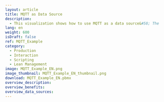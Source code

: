 ```yaml
---
layout: article
title: MQTT as Data Source
description: 
  - This visualization shows how to use MQTT as a data source&#58; The monitors are located at different points in the production hall. For example, the worker has one of these monitors at his station and can request maintenance. The production manager can react to messages on another monitor. The response time is therefore much faster and shows how different Peakboard Boxes and visualizations can work together.
lang: en
weight: 600
isDraft: false
ref: MQTT_Example
category:
  - Production
  - Interaction
  - Scripting
  - Lean Management
image: MQTT_Example_EN.png
image_thumbnail: MQTT_Example_EN_thumbnail.png
download: MQTT_Example_EN.pbmx
overview_description:
overview_benefits:
overview_data_sources:
---
```

